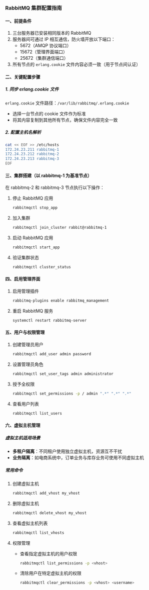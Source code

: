 ### RabbitMQ 集群配置指南

#### 一、前提条件

1. 三台服务器已安装相同版本的 RabbitMQ
2. 服务器间可通过 IP 相互通信，防火墙开放以下端口：
   - 5672（AMQP 协议端口）
   - 15672（管理界面端口）
   - 25672（集群通信端口）
3. 所有节点的 `erlang.cookie` 文件内容必须一致（用于节点间认证）

#### 二、关键配置步骤

##### 1. 同步 erlang.cookie 文件

`erlang.cookie` 文件路径：`/var/lib/rabbitmq/.erlang.cookie`

- 选择一台节点的 cookie 文件作为标准
- 将其内容复制到其他所有节点，确保文件内容完全一致

##### 2. 配置主机名解析

```bash
cat << EOF >> /etc/hosts
172.24.23.211 rabbitmq-1
172.24.23.212 rabbitmq-2
172.24.23.213 rabbitmq-3
EOF
```

#### 三、集群搭建（以 rabbitmq-1 为基准节点）

在 rabbitmq-2 和 rabbitmq-3 节点执行以下操作：

1. 停止 RabbitMQ 应用

   ```bash
   rabbitmqctl stop_app
   ```

2. 加入集群

   ```bash
   rabbitmqctl join_cluster rabbit@rabbitmq-1
   ```

3. 启动 RabbitMQ 应用

   ```bash
   rabbitmqctl start_app
   ```

4. 验证集群状态

   ```bash
   rabbitmqctl cluster_status
   ```

#### 四、启用管理界面

1. 启用管理插件

   ```bash
   rabbitmq-plugins enable rabbitmq_management
   ```

2. 重启 RabbitMQ 服务

   ```bash
   systemctl restart rabbitmq-server
   ```

#### 五、用户与权限管理

1. 创建管理员用户

   ```bash
   rabbitmqctl add_user admin password
   ```

2. 设置管理员角色

   ```bash
   rabbitmqctl set_user_tags admin administrator
   ```

3. 授予全权限

   ```bash
   rabbitmqctl set_permissions -p / admin ".*" ".*" ".*"
   ```

4. 查看用户列表

   ```bash
   rabbitmqctl list_users
   ```

#### 六、虚拟主机管理

##### 虚拟主机适用场景

- **多租户隔离**：不同租户使用独立虚拟主机，资源互不干扰
- **业务隔离**：如电商系统中，订单业务与库存业务可使用不同虚拟主机

##### 常用命令

1. 创建虚拟主机

   ```bash
   rabbitmqctl add_vhost my_vhost
   ```

2. 删除虚拟主机

   ```bash
   rabbitmqctl delete_vhost my_vhost
   ```

3. 查看虚拟主机列表

   ```bash
   rabbitmqctl list_vhosts
   ```

4. 权限管理

   - 查看指定虚拟主机的用户权限

     ```bash
     rabbitmqctl list_permissions -p <vhost>
     ```

   - 清除用户在特定虚拟主机的权限

     ```bash
     rabbitmqctl clear_permissions -p <vhost> <username>
     ```